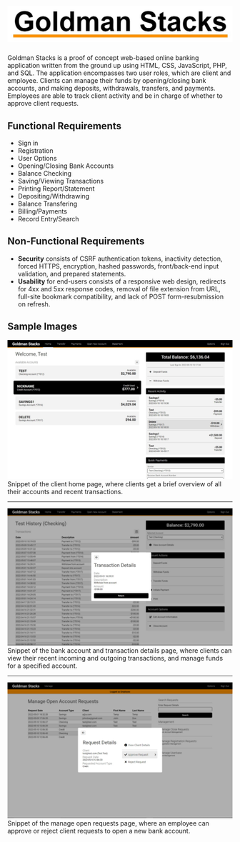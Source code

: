 # ![logo](https://github.com/DevinSterling/GoldmanStacks/blob/main/public_html/goldmanstacks/img/logo_words.jpg "Goldman Stacks Logo")
Goldman Stacks is a proof of concept web-based online banking application written from the ground up using HTML, CSS, JavaScript, PHP, and SQL. The application encompasses two user roles, which are client and employee. Clients can manage their funds by opening/closing bank accounts, and making deposits, withdrawals, transfers, and payments. Employees are able to track client activity and be in charge of whether to approve client requests. 

## Functional Requirements
- Sign in
- Registration
- User Options
- Opening/Closing Bank Accounts
- Balance Checking
- Saving/Viewing Transactions
- Printing Report/Statement
- Depositing/Withdrawing
- Balance Transfering
- Billing/Payments
- Record Entry/Search

## Non-Functional Requirements
- **Security** consists of CSRF authentication tokens, inactivity detection, forced HTTPS, encryption, hashed passwords, front/back-end input validation, and prepared statements.
- **Usability** for end-users consists of a responsive web design, redirects for 4xx and 5xx response codes, removal of file extension from URL, full-site bookmark compatibility, and lack of POST form-resubmission on refresh.

## Sample Images
![Home Page](https://github.com/DevinSterling/GoldmanStacks/blob/main/public_html/goldmanstacks/img/home_page.jpg "Client View: Goldman Stacks Client Home Page")
Snippet of the client home page, where clients get a brief overview of all their accounts and recent transactions.

---
![Account and Transaction Details Page](https://github.com/DevinSterling/GoldmanStacks/blob/main/public_html/goldmanstacks/img/bank_account_page.jpg "Client View: Goldman Stacks Account and Transaction Details Page")
Snippet of the bank account and transaction details page, where clients can view their recent incoming and outgoing transactions, and manage funds for a specified account.

---
![Mange Open Requests Page](https://github.com/DevinSterling/GoldmanStacks/blob/main/public_html/goldmanstacks/img/manage_open_requests_page.jpg "Employee View: Goldman Stacks Mange Open Requests Page")
Snippet of the manage open requests page, where an employee can approve or reject client requests to open a new bank account.
